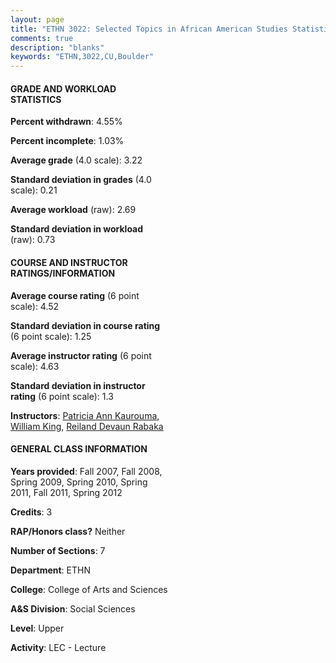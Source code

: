 ```yaml
---
layout: page
title: "ETHN 3022: Selected Topics in African American Studies Statistics"
comments: true
description: "blanks"
keywords: "ETHN,3022,CU,Boulder"
---
```

<head>
<script src="https://ajax.googleapis.com/ajax/libs/jquery/2.1.3/jquery.min.js"></script>
<script src="https://dl.dropboxusercontent.com/s/pc42nxpaw1ea4o9/highcharts.js?dl=0"></script>
<!-- <script src="../assets/js/highcharts.js"></script> -->
<style type="text/css">@font-face {
	font-family: "Bebas Neue";
	src: url(https://www.filehosting.org/file/details/544349/BebasNeue Regular.otf) format("opentype");
	}
	h1.Bebas { 
		font-family: "Bebas Neue", Verdana, Tahoma;
	}
</style>
</head>
<body>
	<div id="container" style="float: right; width: 45%; height: 88%; margin-left: 2.5%; margin-right: 2.5%;"></div>
	<script language="JavaScript">
		$(document).ready(function() {
		var chart = {type: 'column'};
		var title = {text: 'Grade Distribution'};
		var xAxis = {categories: ['A','B','C','D','F'],crosshair: true};
		var yAxis = {min: 0,title: {text: 'Percentage'}};
		var tooltip = {headerFormat: '<center><b><span style="font-size:20px">{point.key}</span></b></center>',
		               pointFormat: '<td style="padding:0"><b>{point.y:.1f}%</b></td>',
		               footerFormat: '</table>',shared: true,useHTML: true};
		var plotOptions = {column: {pointPadding: 0.0,borderWidth: 0}};  
		var credits = {enabled: false};var series= [{name: 'Percent',data: [34.53,57.5,6.74,0.49,0.74,]}];
		var json = {};
		json.chart = chart;
		json.title = title;
		json.tooltip = tooltip;
		json.xAxis = xAxis;
		json.yAxis = yAxis;  
		json.series = series;
		json.plotOptions = plotOptions;  
		json.credits = credits;
		$('#container').highcharts(json);
	});
	</script>
</body>
			   
#### GRADE AND WORKLOAD STATISTICS

**Percent withdrawn**: 4.55%

**Percent incomplete**: 1.03%

**Average grade** (4.0 scale): 3.22

**Standard deviation in grades** (4.0 scale): 0.21

**Average workload** (raw): 2.69

**Standard deviation in workload** (raw): 0.73

#### COURSE AND INSTRUCTOR RATINGS/INFORMATION

**Average course rating** (6 point scale): 4.52

**Standard deviation in course rating** (6 point scale): 1.25

**Average instructor rating** (6 point scale): 4.63

**Standard deviation in instructor rating** (6 point scale): 1.3

**Instructors**: <a href='../../instructors/Patricia_Ann_Kaurouma'>Patricia Ann Kaurouma</a>, <a href='../../instructors/William_King'>William King</a>, <a href='../../instructors/Reiland_Devaun_Rabaka'>Reiland Devaun Rabaka</a>

#### GENERAL CLASS INFORMATION

**Years provided**: Fall 2007, Fall 2008, Spring 2009, Spring 2010, Spring 2011, Fall 2011, Spring 2012

**Credits**: 3

**RAP/Honors class?** Neither

**Number of Sections**: 7

**Department**: ETHN

**College**: College of Arts and Sciences

**A&S Division**: Social Sciences

**Level**: Upper

**Activity**: LEC - Lecture
